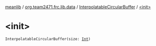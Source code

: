 [meanlib](../../index.md) / [org.team2471.frc.lib.data](../index.md) / [InterpolatableCircularBuffer](index.md) / [&lt;init&gt;](./-init-.md)

# &lt;init&gt;

`InterpolatableCircularBuffer(size: `[`Int`](https://kotlinlang.org/api/latest/jvm/stdlib/kotlin/-int/index.html)`)`